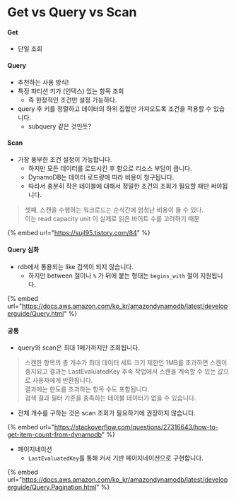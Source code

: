 # Get vs Query vs Scan

#### Get

* 단일 조회

#### Query&#x20;

* 추천하는 사용 방식!
* 특정 파티션 키가 (인덱스) 있는 항목 조회
  * 즉 한정적인 조건만 설정 가능하다.
* query 후 키를 정렬하고 데이터의 하위 집합만 가져오도록 조건을 적용할 수 있습니다.
  * subquery 같은 것인듯?

#### Scan

* 가장 풍부한 조건 설정이 가능합니다.
  * 하지만 모든 데이터를 로드시킨 후 함으로 리소스 부담이 큽니다.
  * DynamoDB는 데이터 로드량에 따라 비용이 청구됩니다.
  * 따라서 충분히 작은 테이블에 대해서 정밀한 조건의 조회가 필요할 때만 써야됩니다.

> 셋째, 스캔을 수행하는 워크로드는 순식간에 엄청난 비용이 들 수 있다. \
> 이는 read capacity unit 이 실제로 읽은 바이트 수를 고려하기 때문

{% embed url="https://sujl95.tistory.com/84" %}

#### Query 심화

* rdb에서 통용되는 like 검색이 되지 않습니다.
  * 하지만 between 절이나 `%` 가 뒤에 붙는 형태는 `begins_with` 절이 지원됩니다.

{% embed url="https://docs.aws.amazon.com/ko_kr/amazondynamodb/latest/developerguide/Query.html" %}

#### 공통

* query와 scan은 최대 1메가까지만 조회됩니다.

> 스캔한 항목의 총 개수가 최대 데이터 세트 크기 제한인 1MB를 초과하면 스캔이 중지되고 결과는 LastEvaluatedKey 후속 작업에서 스캔을 계속할 수 있는 값으로 사용자에게 반환됩니다. \
> 결과에는 한도를 초과하는 항목 수도 포함됩니다. \
> 검색 결과 필터 기준을 충족하는 테이블 데이터가 없을 수 있습니다.

* 전체 개수를 구하는 것은 scan 조회가 필요하기에 권장하지 않습니다.

{% embed url="https://stackoverflow.com/questions/27316643/how-to-get-item-count-from-dynamodb" %}

* 페이지네이션
  * `LastEvaluatedKey`를 통해 커서 기반 페이지네이션으로 구현합니다.

{% embed url="https://docs.aws.amazon.com/ko_kr/amazondynamodb/latest/developerguide/Query.Pagination.html" %}
